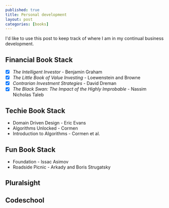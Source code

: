 ```yaml
---
published: true
title: Personal development
layout: post
categories: [books]
---
```

I'd like to use this post to keep track of where I am in my continual business development.

## Financial Book Stack
- [x] _The Intelligent Investor_ - Benjamin Graham
- [x] _The Little Book of Value Investing_ - Loewenstein and Browne
- [x] _Contrarian Investment Strategies_ - David Dreman 
- [x] _The Black Swan: The Impact of the Highly Improbable_ - Nassim Nicholas Taleb 

## Techie Book Stack
- Domain Driven Design - Eric Evans
- Algorithms Unlocked - Cormen
- Introduction to Algorithms - Cormen et al.

## Fun Book Stack
- Foundation - Issac Asimov
- Roadside Picnic - Arkady and Boris Strugatsky

## Pluralsight

## Codeschool 
